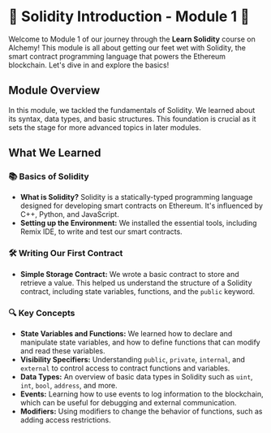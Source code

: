 # 🌟 Solidity Introduction - Module 1 🚀

Welcome to Module 1 of our journey through the **Learn Solidity** course on Alchemy! This module is all about getting our feet wet with Solidity, the smart contract programming language that powers the Ethereum blockchain. Let's dive in and explore the basics!

## Module Overview

In this module, we tackled the fundamentals of Solidity. We learned about its syntax, data types, and basic structures. This foundation is crucial as it sets the stage for more advanced topics in later modules.

## What We Learned

### 📚 Basics of Solidity

- **What is Solidity?** Solidity is a statically-typed programming language designed for developing smart contracts on Ethereum. It's influenced by C++, Python, and JavaScript.
- **Setting up the Environment:** We installed the essential tools, including Remix IDE, to write and test our smart contracts.

### 🛠 Writing Our First Contract

- **Simple Storage Contract:** We wrote a basic contract to store and retrieve a value. This helped us understand the structure of a Solidity contract, including state variables, functions, and the `public` keyword.

### 🔍 Key Concepts

- **State Variables and Functions:** We learned how to declare and manipulate state variables, and how to define functions that can modify and read these variables.
- **Visibility Specifiers:** Understanding `public`, `private`, `internal`, and `external` to control access to contract functions and variables.
- **Data Types:** An overview of basic data types in Solidity such as `uint`, `int`, `bool`, `address`, and more.
- **Events:** Learning how to use events to log information to the blockchain, which can be useful for debugging and external communication.
- **Modifiers:** Using modifiers to change the behavior of functions, such as adding access restrictions.
